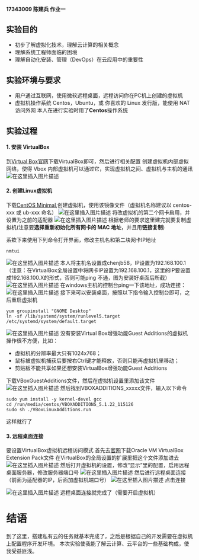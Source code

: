 #### 17343009 陈建兵 作业一

## 实验目的
- 初步了解虚拟化技术，理解云计算的相关概念
- 理解系统工程师面临的困境
- 理解自动化安装、管理（DevOps）在云应用中的重要性
## 实验环境与要求
- 用户通过互联网，使用微软远程桌面，远程访问你在PC机上创建的虚拟机
- 虚拟机操作系统 Centos，Ubuntu，或 你喜欢的 Linux 发行版，能使用 NAT 访问外网
本人在进行实验时用了**Centos**操作系统
## 实验过程
#### 1. 安装 VirtualBox
到[Virtual Box官网](https://www.virtualbox.org/)下载VirtualBox即可，然后进行相关配置
创建虚拟机内部虚拟网络，使得 Vbox 内部虚拟机可以通过它，实现虚拟机之间、虚拟机与主机的通讯
![在这里插入图片描述](assets/20190901022755183.png)
#### 2. 创建Linux虚拟机
下载[CentOS Minimal](http://isoredirect.centos.org/centos/7/isos/x86_64/CentOS-7-x86_64-Minimal-1810.iso),创建虚拟机，使用该镜像文件（虚拟机名称建议以 centos-xxx 或 ub-xxx 命名）
![在这里插入图片描述](assets/20190901023620956.png)
将改虚拟机的第二个网卡启用，并设置为之前的适配器
![在这里插入图片描述](assets/20190901023658402.png)
根据老师的要求这里建完就要复制虚拟机(注意要**选择重新初始化所有网卡的 MAC 地址**，并且用**链接复制**)

系欸下来使用下列命令打开界面，修改主机名和第二块网卡IP地址
```
nmtui
```
![在这里插入图片描述](assets/2019090103021614.png)
本人将主机名设置成chenjb58，IP设置为192.168.100.1（注意：在VirtualBox全局设置中将网卡IP设置为192.168.100.1，这里的IP要设置成192.168.100.X的形式，否则可能ping 不通，图为安装好桌面后所截）
![在这里插入图片描述](assets/20190901031732662.png)
在windows主机的控制台ping一下该地址，成功连接：
![在这里插入图片描述](assets/20190901031957187.png)
接下来可以安装桌面，按照以下指令输入控制台即可，之后重启虚拟机
```
yum groupinstall "GNOME Desktop"
ln -sf /lib/systemd/system/runlevel5.target /etc/systemd/system/default.target
```
![在这里插入图片描述](assets/20190901032402224.png)
没有安装Virtual Box增强功能Guest Additions的虚拟机操作很不方便，比如：

- 虚拟机的分辨率最大只有1024x768；
- 鼠标被虚拟机捕获后要按右Ctrl键才能释放，否则只能再虚拟机里移动；
- 剪贴板不能共享如果还想安装VirtualBox增强功能Guest Additions

下载VBoxGuestAdditions文件，然后在虚拟机设置里添加该文件
![在这里插入图片描述](assets/20190901032801369.png)
然后找到VBOXADDITIONS_xxxxx文件，输入以下命令
```
sudo yum install -y kernel-devel gcc
cd /run/media/centos/VBOXADDITIONS_5.1.22_115126
sudo sh ./VBoxLinuxAdditions.run
```
这样就行了

#### 3. 远程桌面连接
要设置VirtualBox虚拟机远程访问模式
首先去[官网](https://www.virtualbox.org/wiki/Downloads)下载Oracle VM VirtualBox Extension Pack文件
在VirtualBox的全局设置的扩展里把这个文件添加进去
![在这里插入图片描述](assets/20190901033433833.png)
然后打开虚拟机的设置，修改“显示”里的配置，启用远程桌面服务器，修改服务器端口号
![在这里插入图片描述](assets/20190901033533868.png)
然后进行远程桌面连接（前面为适配器的IP，后面加虚拟机端口号）
![在这里插入图片描述](assets/20190901033635786.png)
点击连接

![在这里插入图片描述](assets/20190901033742360.png)
远程桌面连接就完成了（需要开启虚拟机）

# 结语
到了这里，搭建私有云的任务就基本完成了，之后是根据自己的开发需要在虚拟机上配置程序开发环境。
本次实验使我能了解云计算、云平台的一些基础构成，使我受益匪浅。